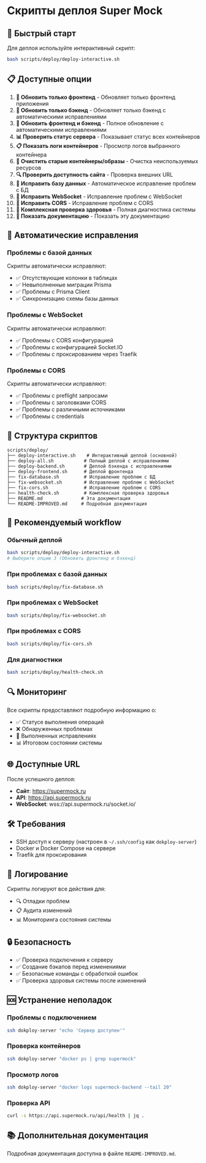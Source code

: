 # Скрипты деплоя Super Mock

## 🚀 Быстрый старт

Для деплоя используйте интерактивный скрипт:
```bash
bash scripts/deploy/deploy-interactive.sh
```

## 📋 Доступные опции

1. **🔄 Обновить только фронтенд** - Обновляет только фронтенд приложения
2. **🔄 Обновить только бэкенд** - Обновляет только бэкенд с автоматическими исправлениями
3. **🔄 Обновить фронтенд и бэкенд** - Полное обновление с автоматическими исправлениями
4. **📊 Проверить статус сервера** - Показывает статус всех контейнеров
5. **📋 Показать логи контейнеров** - Просмотр логов выбранного контейнера
6. **🧹 Очистить старые контейнеры/образы** - Очистка неиспользуемых ресурсов
7. **🔍 Проверить доступность сайта** - Проверка внешних URL
8. **🔧 Исправить базу данных** - Автоматическое исправление проблем с БД
9. **🔧 Исправить WebSocket** - Исправление проблем с WebSocket
10. **🔧 Исправить CORS** - Исправление проблем с CORS
11. **🏥 Комплексная проверка здоровья** - Полная диагностика системы
12. **📖 Показать документацию** - Показать эту документацию

## 🔧 Автоматические исправления

### Проблемы с базой данных
Скрипты автоматически исправляют:
- ✅ Отсутствующие колонки в таблицах
- ✅ Невыполненные миграции Prisma
- ✅ Проблемы с Prisma Client
- ✅ Синхронизацию схемы базы данных

### Проблемы с WebSocket
Скрипты автоматически исправляют:
- ✅ Проблемы с CORS конфигурацией
- ✅ Проблемы с конфигурацией Socket.IO
- ✅ Проблемы с проксированием через Traefik

### Проблемы с CORS
Скрипты автоматически исправляют:
- ✅ Проблемы с preflight запросами
- ✅ Проблемы с заголовками CORS
- ✅ Проблемы с различными источниками
- ✅ Проблемы с credentials

## 📁 Структура скриптов

```
scripts/deploy/
├── deploy-interactive.sh    # Интерактивный деплой (основной)
├── deploy-all.sh           # Полный деплой с исправлениями
├── deploy-backend.sh       # Деплой бэкенда с исправлениями
├── deploy-frontend.sh      # Деплой фронтенда
├── fix-database.sh         # Исправление проблем с БД
├── fix-websocket.sh        # Исправление проблем с WebSocket
├── fix-cors.sh             # Исправление проблем с CORS
├── health-check.sh         # Комплексная проверка здоровья
├── README.md              # Эта документация
└── README-IMPROVED.md     # Подробная документация
```

## 🎯 Рекомендуемый workflow

### Обычный деплой
```bash
bash scripts/deploy/deploy-interactive.sh
# Выберите опцию 3 (Обновить фронтенд и бэкенд)
```

### При проблемах с базой данных
```bash
bash scripts/deploy/fix-database.sh
```

### При проблемах с WebSocket
```bash
bash scripts/deploy/fix-websocket.sh
```

### При проблемах с CORS
```bash
bash scripts/deploy/fix-cors.sh
```

### Для диагностики
```bash
bash scripts/deploy/health-check.sh
```

## 🔍 Мониторинг

Все скрипты предоставляют подробную информацию о:
- ✅ Статусе выполнения операций
- ❌ Обнаруженных проблемах
- 🔧 Выполненных исправлениях
- 📊 Итоговом состоянии системы

## 🌐 Доступные URL

После успешного деплоя:
- **Сайт**: https://supermock.ru
- **API**: https://api.supermock.ru
- **WebSocket**: wss://api.supermock.ru/socket.io/

## 🛠️ Требования

- SSH доступ к серверу (настроен в `~/.ssh/config` как `dokploy-server`)
- Docker и Docker Compose на сервере
- Traefik для проксирования

## 📝 Логирование

Скрипты логируют все действия для:
- 🔍 Отладки проблем
- 📋 Аудита изменений
- 📊 Мониторинга состояния системы

## 🔒 Безопасность

- ✅ Проверка подключения к серверу
- ✅ Создание бэкапов перед изменениями
- ✅ Безопасные команды с обработкой ошибок
- ✅ Проверка здоровья системы после изменений

## 🆘 Устранение неполадок

### Проблемы с подключением
```bash
ssh dokploy-server "echo 'Сервер доступен'"
```

### Проверка контейнеров
```bash
ssh dokploy-server "docker ps | grep supermock"
```

### Просмотр логов
```bash
ssh dokploy-server "docker logs supermock-backend --tail 20"
```

### Проверка API
```bash
curl -s https://api.supermock.ru/api/health | jq .
```

## 📚 Дополнительная документация

Подробная документация доступна в файле `README-IMPROVED.md`.
